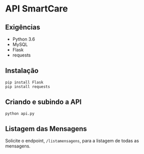 # API SmartCare 

## Exigências
- Python 3.6
- MySQL
- Flask
- requests

## Instalação
```
pip install Flask
pip install requests
```
## Criando e subindo a API 
```
python api.py
```

## Listagem das Mensagens

Solicite o endpoint, `/listamensagens`, para a listagem de todas as mensagens.
